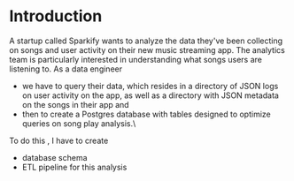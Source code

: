 # Introduction

A startup called Sparkify wants to analyze the data they've been collecting on songs and user activity on their new music streaming app. 
The analytics team is particularly interested in understanding what songs users are listening to. 
As a data engineer 
- we have to query their data, which resides in a directory of JSON logs on user activity on the app, as well as a directory with JSON metadata on the songs in their app and 
- then to create a Postgres database with tables designed to optimize queries on song play analysis.\
 
To do this , I have to create 

- database schema 
- ETL pipeline for this analysis

